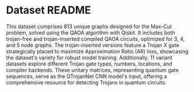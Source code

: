 # Dataset README

This dataset comprises 813 unique graphs designed for the Max-Cut problem, solved using the QAOA algorithm with Qiskit. It includes both trojan-free and trojan-inserted compiled QAOA circuits, optimized for 3, 4, and 5 node graphs. The trojan-inserted versions feature a Trojan X gate strategically placed to maximize Approximation Ratio (AR) loss, showcasing the dataset's variety for robust model training. Additionally, 11 variant datasets explore different Trojan gate types, numbers, locations, and compiler backends. These unitary matrices, representing quantum gate sequences, serve as the QTrojanNet CNN model's input, offering a comprehensive resource for detecting Trojans in quantum circuits.
